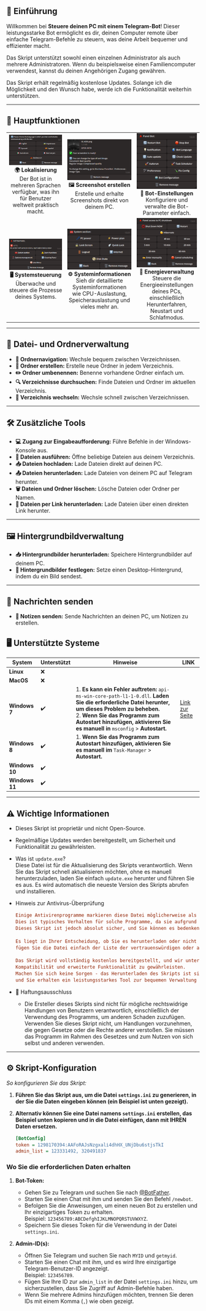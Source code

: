 ## 📝 Einführung

Willkommen bei **Steuere deinen PC mit einem Telegram-Bot**! Dieser leistungsstarke Bot ermöglicht es dir, deinen Computer remote über einfache Telegram-Befehle zu steuern, was deine Arbeit bequemer und effizienter macht.

Das Skript unterstützt sowohl einen einzelnen Administrator als auch mehrere Administratoren. Wenn du beispielsweise einen Familiencomputer verwendest, kannst du deinen Angehörigen Zugang gewähren.

Das Skript erhält regelmäßig kostenlose Updates. Solange ich die Möglichkeit und den Wunsch habe, werde ich die Funktionalität weiterhin unterstützen.

---

## 🌟 Hauptfunktionen

<div align="center">
  <table>
    <tr>
      <td align="center">
        <img src="resource/image/language.png" width="290px"><br>
        <b>🌍 Lokalisierung</b><br>
        Der Bot ist in mehreren Sprachen verfügbar, was ihn für Benutzer weltweit praktisch macht.
      </td>
      <td align="center">
        <img src="resource/image/takescreenshot.png" width="290px"><br>
        <b>🖼️ Screenshot erstellen</b><br>
        Erstelle und erhalte Screenshots direkt von deinem PC.
      </td>
      <td align="center">
        <img src="resource/image/panelbot.png" width="290px"><br>
        <b>🔧 Bot-Einstellungen</b><br>
        Konfiguriere und verwalte die Bot-Parameter einfach.
      </td>
    </tr>
    <tr>
      <td align="center">
        <img src="resource/image/panelsystem.png" width="290px"><br>
        <b>🖥️ Systemsteuerung</b><br>
        Überwache und steuere die Prozesse deines Systems.
      </td>
      <td align="center">
        <img src="resource/image/systemSection.png" width="290px"><br>
        <b>⚙️ Systeminformationen</b><br>
        Sieh dir detaillierte Systeminformationen wie CPU-Auslastung, Speicherauslastung und vieles mehr an.
      </td>
      <td align="center">
        <img src="resource/image/PowerPC.png" width="290px"><br>
        <b>🔋 Energieverwaltung</b><br>
        Steuere die Energieeinstellungen deines PCs, einschließlich Herunterfahren, Neustart und Schlafmodus.
      </td>
    </tr>
  </table>
</div>

---

## 📂 Datei- und Ordnerverwaltung

- **📁 Ordnernavigation:** Wechsle bequem zwischen Verzeichnissen.
- **📂 Ordner erstellen:** Erstelle neue Ordner in jedem Verzeichnis.
- **✏️ Ordner umbenennen:** Benenne vorhandene Ordner einfach um.
- **🔍 Verzeichnisse durchsuchen:** Finde Dateien und Ordner im aktuellen Verzeichnis.
- **🔄 Verzeichnis wechseln:** Wechsle schnell zwischen Verzeichnissen.

---

## 🛠️ Zusätzliche Tools

- **💻 Zugang zur Eingabeaufforderung:** Führe Befehle in der Windows-Konsole aus.
- **🚀 Dateien ausführen:** Öffne beliebige Dateien aus deinem Verzeichnis.
- **📥 Dateien hochladen:** Lade Dateien direkt auf deinen PC.
- **📤 Dateien herunterladen:** Lade Dateien von deinem PC auf Telegram herunter.
- **🗑️ Dateien und Ordner löschen:** Lösche Dateien oder Ordner per Namen.
- **🔗 Dateien per Link herunterladen:** Lade Dateien über einen direkten Link herunter.

---

## 🖼️ Hintergrundbildverwaltung

- **📥 Hintergrundbilder herunterladen:** Speichere Hintergrundbilder auf deinem PC.
- **🎨 Hintergrundbilder festlegen:** Setze einen Desktop-Hintergrund, indem du ein Bild sendest.

---

## 💬 Nachrichten senden

- **📝 Notizen senden:** Sende Nachrichten an deinen PC, um Notizen zu erstellen.

## 🖥️ Unterstützte Systeme

| **System**       | **Unterstützt** | **Hinweise**                                                                                                                                                                 | **LINK**                                                                                                              |
|------------------|-----------------|-----------------------------------------------------------------------------------------------------------------------------------------------------------------------------|-----------------------------------------------------------------------------------------------------------------------|
| **Linux**        | ❌               |                                                                                                                                                                           |                                                                                                                       |
| **MacOS**        | ❌               |                                                                                                                                                                           |                                                                                                                       |
| **Windows 7**    | ✔️               | 1. **Es kann ein Fehler auftreten:** `api-ms-win-core-path-l1-1-0.dll`. **Laden Sie die erforderliche Datei herunter, um dieses Problem zu beheben.**<br>2. **Wenn Sie das Programm zum Autostart hinzufügen, aktivieren Sie es manuell in** `msconfig` > **Autostart.** | [Link zur Seite](https://github.com/Farmerok/Telegram-Remote-Control-PC/tree/main/docs/resource/files/for_WIndows-7)           |
| **Windows 8**    | ✔️               | 1. **Wenn Sie das Programm zum Autostart hinzufügen, aktivieren Sie es manuell im** `Task-Manager` > **Autostart.**                                                           |                                                                                                                       |
| **Windows 10**   | ✔️               |                                                                                                                                                                           |                                                                                                                       |
| **Windows 11**   | ✔️               |                                                                                                                                                                           |                                                                                                                       |

---

## ⚠️ Wichtige Informationen
- Dieses Skript ist proprietär und nicht Open-Source.
- Regelmäßige Updates werden bereitgestellt, um Sicherheit und Funktionalität zu gewährleisten.
- Was ist `update.exe`?  
  Diese Datei ist für die Aktualisierung des Skripts verantwortlich. Wenn Sie das Skript schnell aktualisieren möchten, ohne es manuell herunterzuladen, laden Sie einfach `update.exe` herunter und führen Sie es aus. Es wird automatisch die neueste Version des Skripts abrufen und installieren.
- Hinweis zur Antivirus-Überprüfung

  
  ```ini
  Einige Antivirenprogramme markieren diese Datei möglicherweise als Virus, da das Programm entwickelt wurde, um einen PC aus der Ferne zu steuern.
  Dies ist typisches Verhalten für solche Programme, da sie aufgrund ihrer Funktionen als potenziell gefährlich angesehen werden können.
  Dieses Skript ist jedoch absolut sicher, und Sie können es bedenkenlos verwenden.
  
  Es liegt in Ihrer Entscheidung, ob Sie es herunterladen oder nicht - es ist Ihr Recht, und wir respektieren Ihre Entscheidung. Wenn Sie jedoch der Quelle vertrauen und Ihren PC aus der Ferne steuern müssen,
  fügen Sie die Datei einfach der Liste der vertrauenswürdigen oder ausgeschlossenen Dateien in Ihrem Antivirenprogramm hinzu, um falsche Positivmeldungen zu vermeiden.
  
  Das Skript wird vollständig kostenlos bereitgestellt, und wir unterstützen es von Zeit zu Zeit mit Updates, um Sicherheit,
  Kompatibilität und erweiterte Funktionalität zu gewährleisten.
  Machen Sie sich keine Sorgen - das Herunterladen des Skripts ist sicher,
  und Sie erhalten ein leistungsstarkes Tool zur bequemen Verwaltung Ihres PCs über TELEGRAM!

- 🚨 Haftungsausschluss

  - Die Ersteller dieses Skripts sind nicht für mögliche rechtswidrige Handlungen von Benutzern verantwortlich, einschließlich der Verwendung des Programms, um anderen Schaden zuzufügen. Verwenden Sie dieses Skript nicht, um Handlungen vorzunehmen, die gegen Gesetze oder die Rechte anderer verstoßen. Sie müssen das Programm im Rahmen des Gesetzes und zum Nutzen von sich selbst und anderen verwenden.

---

## ⚙️ Skript-Konfiguration

*So konfigurieren Sie das Skript:*

1. **Führen Sie das Skript aus, um die Datei `settings.ini` zu generieren, in der Sie die Daten eingeben können (ein Beispiel ist unten gezeigt).**
2. **Alternativ können Sie eine Datei namens `settings.ini` erstellen, das Beispiel unten kopieren und in die Datei einfügen, dann mit IHREN Daten ersetzen.**

    ```ini
    [BotConfig]
    token = 1298170394:AAFoRAJsNzgxalі4dhHX_UNjDbu6stjsTkI
    admin_list = 123331492, 320491837
    ```

### Wo Sie die erforderlichen Daten erhalten

1. **Bot-Token:**  
   - Gehen Sie zu Telegram und suchen Sie nach [@BotFather](https://t.me/BotFather).  
   - Starten Sie einen Chat mit ihm und senden Sie den Befehl `/newbot`.  
   - Befolgen Sie die Anweisungen, um einen neuen Bot zu erstellen und Ihr einzigartiges Token zu erhalten.  
     Beispiel: `123456789:ABCDefghIJKLMNOPQRSTUVWXYZ`.  
   - Speichern Sie dieses Token für die Verwendung in der Datei `settings.ini`.

2. **Admin-ID(s):**  
   - Öffnen Sie Telegram und suchen Sie nach `MYID` und `getmyid`.  
   - Starten Sie einen Chat mit ihm, und es wird Ihre einzigartige Telegram-Benutzer-ID angezeigt.  
     Beispiel: `123456789`.  
   - Fügen Sie Ihre ID zur `admin_list` in der Datei `settings.ini` hinzu, um sicherzustellen, dass Sie Zugriff auf Admin-Befehle haben.
   - Wenn Sie mehrere Admins hinzufügen möchten, trennen Sie deren IDs mit einem Komma (`,`) wie oben gezeigt.
